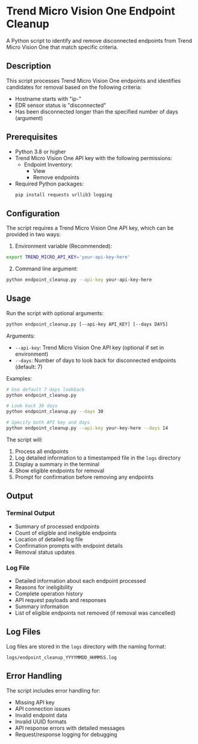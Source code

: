 # Trend Micro Vision One Endpoint Cleanup

A Python script to identify and remove disconnected endpoints from Trend Micro Vision One that match specific criteria.

## Description

This script processes Trend Micro Vision One endpoints and identifies candidates for removal based on the following criteria:
- Hostname starts with "ip-"
- EDR sensor status is "disconnected"
- Has been disconnected longer than the specified number of days (argument)

## Prerequisites

- Python 3.8 or higher
- Trend Micro Vision One API key with the following permissions:
  - Endpoint Inventory:
    - View
    - Remove endpoints
- Required Python packages:
  ```bash
  pip install requests urllib3 logging
  ```

## Configuration

The script requires a Trend Micro Vision One API key, which can be provided in two ways:

1. Environment variable (Recommended):
  ```bash
  export TREND_MICRO_API_KEY='your-api-key-here'
  ```

2. Command line argument:
  ```bash
  python endpoint_cleanup.py --api-key your-api-key-here
  ```

## Usage

Run the script with optional arguments:
```bash
python endpoint_cleanup.py [--api-key API_KEY] [--days DAYS]
```

Arguments:
- `--api-key`: Trend Micro Vision One API key (optional if set in environment)
- `--days`: Number of days to look back for disconnected endpoints (default: 7)

Examples:
```bash
# Use default 7 days lookback
python endpoint_cleanup.py

# Look back 30 days
python endpoint_cleanup.py --days 30

# Specify both API key and days
python endpoint_cleanup.py --api-key your-key-here --days 14
```

The script will:
1. Process all endpoints
2. Log detailed information to a timestamped file in the `logs` directory
3. Display a summary in the terminal
4. Show eligible endpoints for removal
5. Prompt for confirmation before removing any endpoints

## Output

### Terminal Output
- Summary of processed endpoints
- Count of eligible and ineligible endpoints
- Location of detailed log file
- Confirmation prompts with endpoint details
- Removal status updates

### Log File
- Detailed information about each endpoint processed
- Reasons for ineligibility
- Complete operation history
- API request payloads and responses
- Summary information
- List of eligible endpoints not removed (if removal was cancelled)

## Log Files

Log files are stored in the `logs` directory with the naming format:
```
logs/endpoint_cleanup_YYYYMMDD_HHMMSS.log
```

## Error Handling

The script includes error handling for:
- Missing API key
- API connection issues
- Invalid endpoint data
- Invalid UUID formats
- API response errors with detailed messages
- Request/response logging for debugging